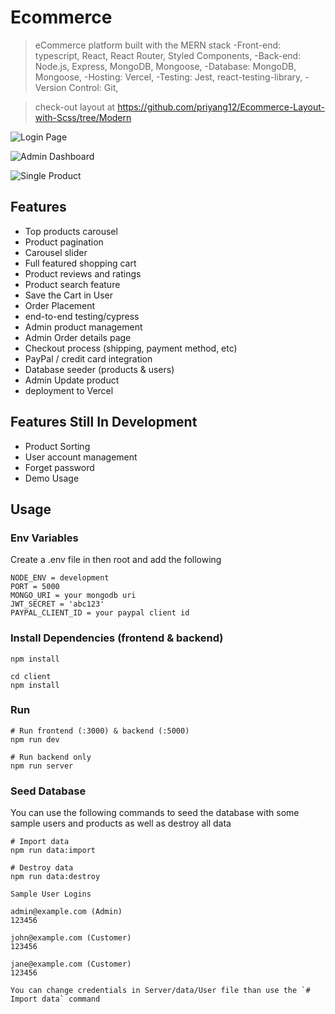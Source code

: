 # Ecommerce

> eCommerce platform built with the MERN stack
> -Front-end: typescript, React, React Router, Styled Components,
> -Back-end: Node.js, Express, MongoDB, Mongoose,
> -Database: MongoDB, Mongoose,
> -Hosting: Vercel,
> -Testing: Jest, react-testing-library,
> -Version Control: Git,

> check-out layout at https://github.com/priyang12/Ecommerce-Layout-with-Scss/tree/Modern

![Login Page](https://github.com/priyang12/Ecommerce-typescript/blob/master/ScreenShots/Screenshot%202022-01-06%20at%207.44.18%20PM.png)

![Admin Dashboard](https://github.com/priyang12/Ecommerce-typescript/blob/master/ScreenShots/Screenshot%202022-01-06%20at%207.45.01%20PM.png)

![Single Product](https://github.com/priyang12/Ecommerce-typescript/blob/master/ScreenShots/Screenshot%202022-01-06%20at%207.48.00%20PM.png)

## Features

- Top products carousel
- Product pagination
- Carousel slider
- Full featured shopping cart
- Product reviews and ratings
- Product search feature
- Save the Cart in User
- Order Placement
- end-to-end testing/cypress
- Admin product management
- Admin Order details page
- Checkout process (shipping, payment method, etc)
- PayPal / credit card integration
- Database seeder (products & users)
- Admin Update product
- deployment to Vercel

## Features Still In Development

- Product Sorting
- User account management
- Forget password
- Demo Usage

## Usage

### Env Variables

Create a .env file in then root and add the following

```
NODE_ENV = development
PORT = 5000
MONGO_URI = your mongodb uri
JWT_SECRET = 'abc123'
PAYPAL_CLIENT_ID = your paypal client id
```

### Install Dependencies (frontend & backend)

```
npm install

cd client
npm install
```

### Run

```
# Run frontend (:3000) & backend (:5000)
npm run dev

# Run backend only
npm run server
```

### Seed Database

You can use the following commands to seed the database with some sample users and products as well as destroy all data

```
# Import data
npm run data:import

# Destroy data
npm run data:destroy
```

```
Sample User Logins

admin@example.com (Admin)
123456

john@example.com (Customer)
123456

jane@example.com (Customer)
123456

You can change credentials in Server/data/User file than use the `# Import data` command
```

